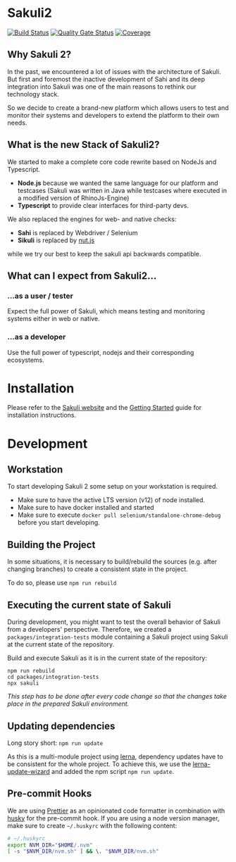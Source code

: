 # Sakuli2

[![Build Status](https://travis-ci.com/sakuli/sakuli.svg?branch=develop)](https://travis-ci.com/sakuli/sakuli)
[![Quality Gate Status](https://sonarcloud.io/api/project_badges/measure?project=sakuli%3Asakuli&metric=alert_status)](https://sonarcloud.io/dashboard?id=sakuli%3Asakuli)
[![Coverage](https://sonarcloud.io/api/project_badges/measure?project=sakuli%3Asakuli&metric=coverage)](https://sonarcloud.io/dashboard?id=sakuli%3Asakuli)

## Why Sakuli 2?

In the past, we encountered a lot of issues with the architecture of Sakuli. But first and foremost the inactive
development of Sahi and its deep integration into Sakuli was one of the main reasons to rethink our technology stack.

So we decide to create a brand-new platform which allows users to test and monitor their systems and developers to extend
the platform to their own needs.

## What is the new Stack of Sakuli2?

We started to make a complete core code rewrite based on NodeJs and Typescript.

- **Node.js** because we wanted the same language for our platform and testcases (Sakuli was written in Java while testcases where executed in a modified version of RhinoJs-Engine)
- **Typescript** to provide clear interfaces for third-party devs.

We also replaced the engines for web- and native checks:

- **Sahi** is replaced by Webdriver / Selenium
- **Sikuli** is replaced by [nut.js](https://github.com/nut-tree/nut.js)

while we try our best to keep the sakuli api backwards compatible.

## What can I expect from Sakuli2...

### ...as a user / tester

Expect the full power of Sakuli, which means testing and monitoring systems either in web or native.

### ...as a developer

Use the full power of typescript, nodejs and their corresponding ecosystems.

# Installation

Please refer to the [Sakuli website](https://sakuli.io) and the [Getting Started](https://sakuli.io/docs/getting-started/) guide for installation instructions.

# Development

## Workstation

To start developing Sakuli 2 some setup on your workstation is required.

- Make sure to have the active LTS version (v12) of node installed.
- Make sure to have docker installed and started
- Make sure to execute `docker pull selenium/standalone-chrome-debug` before you start developing.

## Building the Project

In some situations, it is necessary to build/rebuild the sources (e.g. after changing branches) to create a consistent
state in the project.

To do so, please use `npm run rebuild`

## Executing the current state of Sakuli

During development, you might want to test the overall behavior of Sakuli from a developers' perspective. Therefore, we
created a `packages/integration-tests` module containing a Sakuli project using Sakuli at the current state of the
repository.

Build and execute Sakuli as it is in the current state of the repository:

```shell script
npm run rebuild
cd packages/integration-tests
npx sakuli
```

_This step has to be done after every code change so that the changes take place in the prepared Sakuli environment._

## Updating dependencies

Long story short: `npm run update`

As this is a multi-module project using [lerna](https://www.npmjs.com/package/lerna), dependency updates have to be
consistent for the whole project. To achieve this, we use the [lerna-update-wizard](https://www.npmjs.com/package/lerna-update-wizard)
and added the npm script `npm run update`.

## Pre-commit Hooks

We are using [Prettier](https://github.com/prettier/prettier) as an opinionated code formatter in combination with
[husky](https://github.com/typicode/husky) for the pre-commit hook.
If you are using a node version manager, make sure to create `~/.huskyrc` with the following content:

```bash
# ~/.huskyrc
export NVM_DIR="$HOME/.nvm"
[ -s "$NVM_DIR/nvm.sh" ] && \. "$NVM_DIR/nvm.sh"
```
